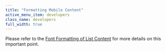 ```yaml
---
title: "Formatting Mobile Content"
active_menu_item: developers
class_name: developers
full_width: true
---
```



Please refer to the [Font Formatting of List Content](../advanced-important-widgets/important-mobile-widgets/mobile-list-widget/font-formatting-of-list-conten) for more details on this important point.

